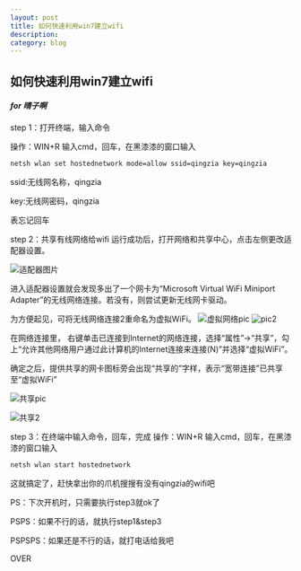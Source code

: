 ```yaml
---
layout: post
title: 如何快速利用win7建立wifi
description: 
category: blog
---
```

## 如何快速利用win7建立wifi
#### *for 晴子啊*

step 1：打开终端，输入命令
 
操作：WIN+R 输入cmd，回车，在黑漆漆的窗口输入
```bash
netsh wlan set hostednetwork mode=allow ssid=qingzia key=qingzia
```
ssid:无线网名称，qingzia

key:无线网密码，qingzia

表忘记回车

step 2：共享有线网络给wifi
运行成功后，打开网络和共享中心，点击左侧更改适配器设置。

![适配器图片](http://g.hiphotos.baidu.com/exp/w=500/sign=c469e352f2d3572c66e29cdcba126352/1b4c510fd9f9d72aaee1a4a6d42a2834359bbb80.jpg "")



进入适配器设置就会发现多出了一个网卡为“Microsoft Virtual WiFi Miniport Adapter”的无线网络连接。若没有，则尝试更新无线网卡驱动。

为方便起见，可将无线网络连接2重命名为虚拟WiFi。
![虚拟网络pic](http://g.hiphotos.baidu.com/exp/w=500/sign=585cf106a9773912c4268561c8188675/f603918fa0ec08faff62a41c59ee3d6d55fbda2f.jpg "")
![pic2](http://e.hiphotos.baidu.com/exp/w=500/sign=4c4b0493367adab43dd01b43bbd5b36b/58ee3d6d55fbb2fbf744efa94f4a20a44623dc1a.jpg "")

在网络连接里， 右键单击已连接到Internet的网络连接，选择“属性”→“共享”，勾上“允许其他网络用户通过此计算机的Internet连接来连接(N)”并选择“虚拟WiFi”。

确定之后，提供共享的网卡图标旁会出现“共享的”字样，表示“宽带连接”已共享至“虚拟WiFi”

![共享pic](http://a.hiphotos.baidu.com/exp/w=500/sign=6b010000a61ea8d38a227404a70b30cf/dcc451da81cb39dbee06d0edd0160924aa183042.jpg "")

![共享2](http://g.hiphotos.baidu.com/exp/w=500/sign=a5924a6115ce36d3a20483300af23a24/b90e7bec54e736d1d1093ab39b504fc2d5626977.jpg "")

step 3：在终端中输入命令，回车，完成
操作：WIN+R 输入cmd，回车，在黑漆漆的窗口输入
```bash
netsh wlan start hostednetwork
```

这就搞定了，赶快拿出你的爪机搜搜有没有qingzia的wifi吧

PS：下次开机时，只需要执行step3就ok了

PSPS：如果不行的话，就执行step1&step3

PSPSPS：如果还是不行的话，就打电话给我吧

OVER

